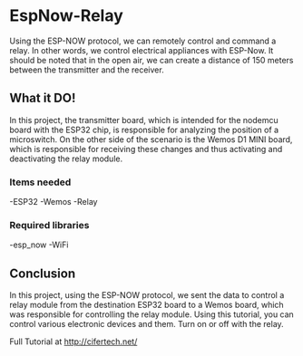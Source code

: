 # EspNow-Relay
Using the ESP-NOW protocol, we can remotely control and command a relay. In other words, we control electrical appliances with ESP-Now. It should be noted that in the open air, we can create a distance of 150 meters between the transmitter and the receiver.

## What it DO!
In this project, the transmitter board, which is intended for the nodemcu board with the ESP32 chip, is responsible for analyzing the position of a microswitch. On the other side of the scenario is the Wemos D1 MINI board, which is responsible for receiving these changes and thus activating and deactivating the relay module.

### Items needed
-ESP32
-Wemos
-Relay

### Required libraries
-esp_now
-WiFi

## Conclusion
In this project, using the ESP-NOW protocol, we sent the data to control a relay module from the destination ESP32 board to a Wemos board, which was responsible for controlling the relay module. Using this tutorial, you can control various electronic devices and them. Turn on or off with the relay.

 Full Tutorial at http://cifertech.net/
